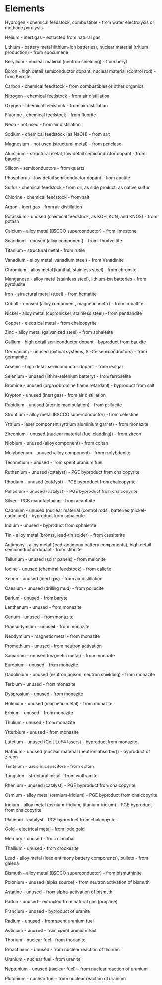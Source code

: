 # Elements

Hydrogen - chemical feedstock, combustible - from water electrolysis or methane pyrolysis

Helium - inert gas - extracted from natural gas

Lithium - battery metal (lithium-ion batteries), nuclear material (tritium production) - from spodumene

Beryllium - nuclear material (neutron shielding) - from beryl

Boron - high detail semiconductor dopant, nuclear material (control rod) - from Kernite

Carbon - chemical feedstock - from combustibles or other organics

Nitrogen - chemical feedstock - from air distillation

Oxygen - chemical feedstock - from air distillation

Fluorine - chemical feedstock - from fluorite

Neon - not used - from air distillation

Sodium - chemical feedstock (as NaOH) - from salt

Magnesium - not used (structural metal) - from periclase

Aluminum - structural metal, low detail semiconductor dopant - from bauxite

Silicon - semiconductors - from quartz

Phosphorus - low detail semiconductor dopant - from apatite

Sulfur - chemical feedstock - from oil, as side product; as native sulfur

Chlorine - chemical feedstock - from salt

Argon - inert gas - from air distillation

Potassium - unused (chemical feedstock, as KOH, KCN, and KNO3) - from potash

Calcium - alloy metal (BSCCO superconductor) - from limestone

Scandium - unused (alloy component) - from Thortveitite

Titanium - structural metal - from rutile

Vanadium - alloy metal (vanadium steel) - from Vanadinite

Chromium - alloy metal (kanthal, stainless steel) - from chromite

Manganese - alloy metal (stainless steel), lithium-ion batteries - from pyrolusite

Iron - structural metal (steel) - from hematite

Cobalt - unused (alloy component, magnetic metal) - from cobaltite

Nickel - alloy metal (cupronickel, stainless steel) - from pentlandite

Copper - electrical metal - from chalcopyrite

Zinc - alloy metal (galvanized steel) - from sphalerite

Gallium - high detail semiconductor dopant - byproduct from bauxite

Germanium - unused (optical systems, Si-Ge semiconductors) - from germamite

Arsenic - high detail semiconductor dopant - from realgar

Selenium - unused (lithim-selenium battery) - from ferroselite

Bromine - unused (organobromine flame retardant) - byproduct from salt

Krypton - unused (inert gas) - from air distillation

Rubidium - unused (atomic manipulation) - from pollucite

Strontium - alloy metal (BSCCO superconductor) - from celestine

Yttrium - laser component (yttrium aluminium garnet) - from monazite

Zirconium - unused (nuclear material (fuel cladding)) - from zircon

Niobium - unused (alloy component) - from coltan

Molybdenum - unused (alloy component) - from molybdenite

Technetium - unused - from spent uranium fuel

Ruthenium - unused (catalyst) - PGE byproduct from chalcopyrite

Rhodium - unused (catalyst) - PGE byproduct from chalcopyrite

Palladium - unused (catalyst) - PGE byproduct from chalcopyrite

Silver - PCB manufacturing - from acanthite

Cadmium - unused (nuclear material (control rods), batteries (nickel-cadmium)) - byproduct from sphalerite

Indium - unused - byproduct from sphalerite

Tin - alloy metal (bronze, lead-tin solder) - from cassiterite

Antimony - alloy metal (lead-antimony battery components), high detail semiconductor dopant - from stibnite

Tellurium - unused (solar panels) - from melonite

Iodine - unused (chemical feedstock) - from caliche

Xenon - unused (inert gas) - from air distillation

Caesium - unused (drilling mud) - from pollucite

Barium - unused - from baryte

Lanthanum - unused - from monazite

Cerium - unused - from monazite

Praesodymium - unused - from monazite

Neodymium - magnetic metal - from monazite

Promethium - unused - from neutron activation

Samarium - unused (magnetic metal) - from monazite

Europium - unused - from monazite

Gadolinium - unused (neutron poison, neutron shielding) - from monazite

Terbium - unused - from monazite

Dysprosium - unused - from monazite

Holmium - unused (magnetic metal) - from monazite

Erbium - unused - from monazite

Thulium - unused - from monazite

Ytterbium - unused - from monazite

Lutetium - unused (Ce:LiLuF4 lasers) - byproduct from monazite

Hafnium - unused (nuclear material (neutron absorber)) - byproduct of zircon

Tantalum - used in capacitors - from coltan

Tungsten - structural metal - from wolframite

Rhenium - unused (catalyst) - PGE byproduct from chalcopyrite

Osmium - alloy metal (osmium-iridium) - PGE byproduct from chalcopyrite

Iridium - alloy metal (osmium-iridium, titanium-iridium) - PGE byproduct from chalcopyrite

Platinum - catalyst - PGE byproduct from chalcopyrite

Gold - electrical metal - from lode gold

Mercury - unused - from cinnabar

Thallium - unused - from crookesite

Lead - alloy metal (lead-antimony battery components), bullets - from galena

Bismuth - alloy metal (BSCCO superconductor) - from bismuthinite

Polonium - unused (alpha source) - from neutron activation of bismuth

Astatine - unused - from alpha-activation of bismuth

Radon - unused - extracted from natural gas (propane)

Francium - unused - byproduct of uranite

Radium - unused - from spent uranium fuel

Actinium - unused - from spent uranium fuel

Thorium - nuclear fuel - from thorianite

Proactinium - unused - from nuclear reaction of thorium

Uranium - nuclear fuel - from uranite

Neptunium - unused (nuclear fuel) - from nuclear reaction of uranium

Plutonium - nuclear fuel - from nuclear reaction of uranium
